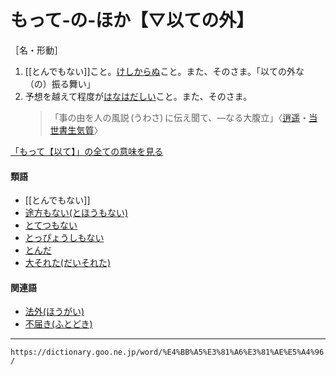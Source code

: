 # もって‐の‐ほか【▽以ての外】

［名・形動］
1. [[とんでもない]]こと。[けしからぬ](けしからん（怪しからん）)こと。また、そのさま。「以ての外な（の）振る舞い」
2. 予想を越えて程度が[はなはだしい](はなはだしい（甚だしい）)こと。また、そのさま。
    >「事の由を人の風説 (うわさ) に伝え聞て、―なる大腹立」〈[逍遥](https://dictionary.goo.ne.jp/word/person/%E5%9D%AA%E5%86%85%E9%80%8D%E9%81%A5/#jn-148042)・[当世書生気質](https://dictionary.goo.ne.jp/word/%E5%BD%93%E4%B8%96%E6%9B%B8%E7%94%9F%E6%B0%97%E8%B3%AA/#jn-156218)〉
        

[「もって【以て】」の全ての意味を見る](https://dictionary.goo.ne.jp/word/%E4%BB%A5%E3%81%A6_%28%E3%82%82%E3%81%A3%E3%81%A6%29/#jn-219462)

#### 類語

-   [[とんでもない]]
-   [途方もない(とほうもない)](https://dictionary.goo.ne.jp/word/%E9%80%94%E6%96%B9%E3%82%82%E3%81%AA%E3%81%84/#jn-160084)
-   [とてつもない](https://dictionary.goo.ne.jp/word/%E9%80%94%E8%BD%8D%E3%82%82%E3%81%AA%E3%81%84/#jn-159540)
-   [とっぴょうしもない](https://dictionary.goo.ne.jp/word/%E7%AA%81%E6%8B%8D%E5%AD%90%E3%82%82%E3%81%AA%E3%81%84/#jn-159472)
-   [とんだ](https://dictionary.goo.ne.jp/word/%E3%81%A8%E3%82%93%E3%81%A0/#jn-162054)
-   [大それた(だいそれた)](https://dictionary.goo.ne.jp/word/%E5%A4%A7%E3%81%9D%E3%82%8C%E3%81%9F/#jn-133816)

#### 関連語

-   [法外(ほうがい)](https://dictionary.goo.ne.jp/word/%E6%B3%95%E5%A4%96/#jn-201205)
-   [不届き(ふとどき)](https://dictionary.goo.ne.jp/word/%E4%B8%8D%E5%B1%8A%E3%81%8D/#jn-194150)

---
`https://dictionary.goo.ne.jp/word/%E4%BB%A5%E3%81%A6%E3%81%AE%E5%A4%96/`